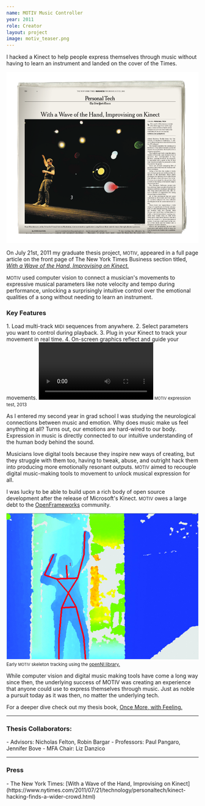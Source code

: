```yaml
---
name: MOTIV Music Controller
year: 2011
role: Creator
layout: project
image: motiv_teaser.png
---
```

I hacked a Kinect to help people express themselves through music without having to learn an instrument and landed on the cover of the Times.

![MOTIV on the front page of The New York Times Technology section](../assets/images/motiv_nytimespaper.png)

On July 21st, 2011 my graduate thesis project, <small>MOTIV</small>, appeared in a full page article on the front page of The New York Times Business section titled, [_With a Wave of the Hand, Improvising on Kinect._](https://www.nytimes.com/2011/07/21/technology/personaltech/kinect-hacking-finds-a-wider-crowd.html)

<small>MOTIV</small> used computer vision to connect a musician's movements to expressive musical parameters like note velocity and tempo during performance, unlocking a surprisingly intuitive control over the emotional qualities of a song without needing to learn an instrument.

<h3>Key Features</h3>
1. Load multi-track <small>MIDI</small> sequences from anywhere.
2. Select parameters you want to control during playback.
3. Plug in your Kinect to track your movement in real time.
4. On-screen graphics reflect and guide your movements.

<video controls>
    <source src="../assets/videos/motiv_jessica.mov" type="video/mp4">
</video>
<small class="media_description"><small>MOTIV</small> expression test, 2013</small>

As I entered my second year in grad school I was studying the neurological connections between music and emotion. Why does music make us feel anything at all? Turns out, our emotions are hard-wired to our body. Expression in music is directly connected to our intuitive understanding of the human body behind the sound.

Musicians love digital tools because they inspire new ways of creating, but they struggle with them too, having to tweak, abuse, and outright hack them into producing more emotionally resonant outputs. <small>MOTIV</small> aimed to recouple digital music-making tools to movement to unlock musical expression for all.

I was lucky to be able to build upon a rich body of open source development after the release of Microsoft's Kinect. <small>MOTIV</small> owes a large debt to the [OpenFrameworks](https://openframeworks.cc) community.

![Kinect depth sensor output with a wireframe skeleton](../assets/images/motiv_skeleton.jpeg)
<small class="media_description">Early <small>MOTIV</small> skeleton tracking using the <a href="https://github.com/structureio/OpenNI2/tree/kinect2" target="_blank">openNI library.</a></small>

While computer vision and digital music making tools have come a long way since then, the underlying success of MOTIV was creating an experience that anyone could use to express themselves through music. Just as noble a pursuit today as it was then, no matter the underlying tech.

<span class="authors_note">For a deeper dive check out my thesis book, <a href="../assets/files/MOTIV_Once-More-with-Feeling.pdf" target="_blank">Once More, with Feeling.</a></span>

***

<h3>Thesis Collaborators:</h3>
- Advisors: Nicholas Felton, Robin Bargar
- Professors: Paul Pangaro, Jennifer Bove
- MFA Chair: Liz Danzico

***

<h3>Press</h3>
- The New York Times: [With a Wave of the Hand, Improvising on Kinect](https://www.nytimes.com/2011/07/21/technology/personaltech/kinect-hacking-finds-a-wider-crowd.html)